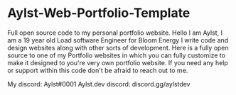 # Aylst-Web-Portfolio-Template
Full open source code to my personal portfolio website.
Hello I am Aylst, I am a 19 year old Load software Engineer for Bloom Energy
I write code and design websites along with other sorts of development.
Here is a fully open source to one of my Portfolio websites in which you can fully customize
to make it designed to you're very own portfolio website.
If you need any help or support within this code don't be afraid to reach out to me.


My discord: Aylst#0001
Aylst.dev discord: discord.gg/aylstdev
